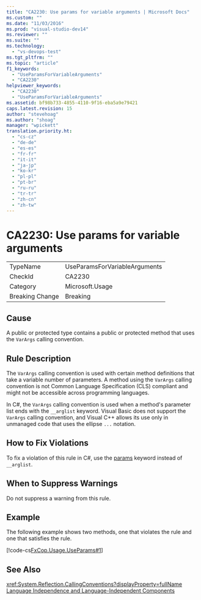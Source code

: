```yaml
---
title: "CA2230: Use params for variable arguments | Microsoft Docs"
ms.custom: ""
ms.date: "11/03/2016"
ms.prod: "visual-studio-dev14"
ms.reviewer: ""
ms.suite: ""
ms.technology: 
  - "vs-devops-test"
ms.tgt_pltfrm: ""
ms.topic: "article"
f1_keywords: 
  - "UseParamsForVariableArguments"
  - "CA2230"
helpviewer_keywords: 
  - "CA2230"
  - "UseParamsForVariableArguments"
ms.assetid: bf98b733-4855-4110-9f16-eba5a9e79421
caps.latest.revision: 15
author: "stevehoag"
ms.author: "shoag"
manager: "wpickett"
translation.priority.ht: 
  - "cs-cz"
  - "de-de"
  - "es-es"
  - "fr-fr"
  - "it-it"
  - "ja-jp"
  - "ko-kr"
  - "pl-pl"
  - "pt-br"
  - "ru-ru"
  - "tr-tr"
  - "zh-cn"
  - "zh-tw"
---
```

# CA2230: Use params for variable arguments
|||  
|-|-|  
|TypeName|UseParamsForVariableArguments|  
|CheckId|CA2230|  
|Category|Microsoft.Usage|  
|Breaking Change|Breaking|  
  
## Cause  
 A public or protected type contains a public or protected method that uses the `VarArgs` calling convention.  
  
## Rule Description  
 The `VarArgs` calling convention is used with certain method definitions that take a variable number of parameters. A method using the `VarArgs` calling convention is not Common Language Specification (CLS) compliant and might not be accessible across programming languages.  
  
 In C#, the `VarArgs` calling convention is used when a method's parameter list ends with the `__arglist` keyword. Visual Basic does not support the `VarArgs` calling convention, and Visual C++  allows its use only in unmanaged code that uses the ellipse `...` notation.  
  
## How to Fix Violations  
 To fix a violation of this rule in C#, use the [params](/dotnet/csharp/language-reference/keywords/params) keyword instead of `__arglist`.  
  
## When to Suppress Warnings  
 Do not suppress a warning from this rule.  
  
## Example  
 The following example shows two methods, one that violates the rule and one that satisfies the rule.  
  
 [!code-cs[FxCop.Usage.UseParams#1](../code-quality/codesnippet/CSharp/ca2230-use-params-for-variable-arguments_1.cs)]  
  
## See Also  
 <xref:System.Reflection.CallingConventions?displayProperty=fullName>   
 [Language Independence and Language-Independent Components](../Topic/Language%20Independence%20and%20Language-Independent%20Components.md)